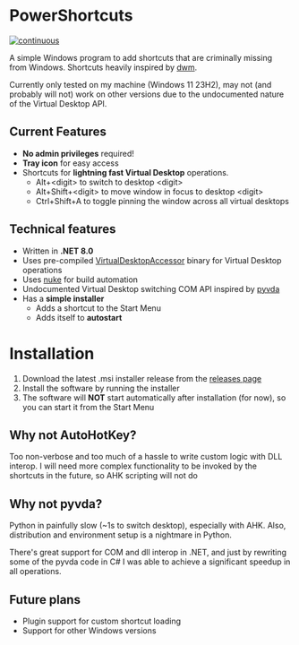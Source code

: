 # PowerShortcuts

[![continuous](https://github.com/peterder72/PowerShortcuts/actions/workflows/continuous.yml/badge.svg)](https://github.com/peterder72/PowerShortcuts/actions/workflows/continuous.yml)

A simple Windows program to add shortcuts that are criminally missing from Windows.
Shortcuts heavily inspired by [dwm](https://dwm.suckless.org/).

Currently only tested on my machine (Windows 11 23H2),
may not (and probably will not) work on other versions due to the undocumented nature of the Virtual Desktop API.

## Current Features

- **No admin privileges** required!
- **Tray icon** for easy access
- Shortcuts for **lightning fast Virtual Desktop** operations.
  - Alt+\<digit> to switch to desktop \<digit> 
  - Alt+Shift+\<digit> to move window in focus to desktop \<digit>
  - Ctrl+Shift+A to toggle pinning the window across all virtual desktops

## Technical features

- Written in **.NET 8.0**
- Uses pre-compiled [VirtualDesktopAccessor](https://github.com/Ciantic/VirtualDesktopAccessor) binary for Virtual Desktop operations
- Uses [nuke](https://github.com/nuke-build/nuke) for build automation
- Undocumented Virtual Desktop switching COM API inspired by [pyvda](https://github.com/mrob95/pyvda)
- Has a **simple installer**
  - Adds a shortcut to the Start Menu
  - Adds itself to **autostart**

# Installation

1. Download the latest .msi installer release from the [releases page](https://github.com/peterder72/PowerShortcuts/releases)
2. Install the software by running the installer
3. The software will **NOT** start automatically after installation (for now), so you can start it from the Start Menu

## Why not AutoHotKey?

Too non-verbose and too much of a hassle to write custom logic with DLL interop.
I will need more complex functionality to be invoked by the shortcuts in the future, so AHK scripting will not do

## Why not pyvda?

Python in painfully slow (~1s to switch desktop), especially with AHK.
Also, distribution and environment setup is a nightmare in Python.

There's great support for COM and dll interop in .NET, and just by rewriting some of the pyvda code in C# 
I was able to achieve a significant speedup in all operations.

## Future plans

- Plugin support for custom shortcut loading
- Support for other Windows versions
